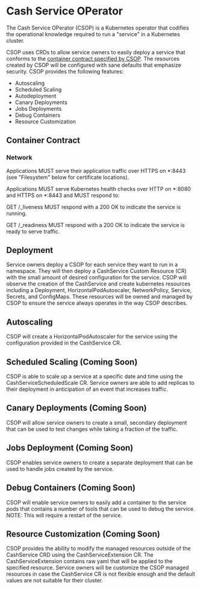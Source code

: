 # Cash Service OPerator

The Cash Service OPerator (CSOP) is a Kubernetes operator that codifies the operational knowledge required to run a "service"  in a Kubernetes cluster.

CSOP uses CRDs to allow service owners to easily deploy a service that conforms to the [container contract specified by CSOP](https://github.com/cashapp/csop/blob/master/README.md#container-contract). The resources created by CSOP will be configured with sane defaults that emphasize security. CSOP provides the following features:
- Autoscaling
- Scheduled Scaling
- Autodeployment
- Canary Deployments
- Jobs Deployments
- Debug Containers
- Resource Customization

## Container Contract

### Network

Applications MUST serve their application traffic over HTTPS on *:8443 (see "Filesystem" below for certificate locations).

Applications MUST serve Kubernetes health checks over HTTP on *:8080 and HTTPS on *:8443 and MUST respond to:

GET /_liveness
MUST respond with a 200 OK to indicate the service is running.

GET /_readiness
MUST respond with a 200 OK to indicate the service is ready to serve traffic.


## Deployment

Service owners deploy a CSOP for each service they want to run in a namespace. They will then deploy a CashService Custom Resource (CR) with the small amount of desired configuration for the service. CSOP will observe the creation of the CashService and create kubernetes resources including a Deployment, HorizontalPodAutoscaler, NetworkPolicy, Service, Secrets, and ConfigMaps. These resources will be owned and managed by CSOP to ensure the service always operates in the way CSOP describes.

## Autoscaling

CSOP will create a HorizontalPodAutoscaler for the service using the configuration provided in the CashService CR.

## Scheduled Scaling (Coming Soon)

CSOP is able to scale up a service at a specific date and time using the CashServiceScheduledScale CR. Service owners are able to add replicas to their deployment in anticipation of an event that increases traffic.

## Canary Deployments (Coming Soon)

CSOP will allow service owners to create a small, secondary deployment that can be used to test changes while taking a fraction of the traffic.

## Jobs Deployment (Coming Soon)

CSOP enables service owners to create a separate deployment that can be used to handle jobs created by the service.

## Debug Containers (Coming Soon)

CSOP will enable service owners to easily add a container to the service pods that contains a number of tools that can be used to debug the service. NOTE: This will require a restart of the service.

## Resource Customization (Coming Soon)

CSOP provides the ability to modify the managed resources outside of the CashService CRD using the CashServiceExtension CR. The CashServiceExtension contains raw yaml that will be applied to the specified resource. Service owners will be customize the CSOP managed resources in case the CashService CR is not flexible enough and the default values are not suitable for their cluster.
